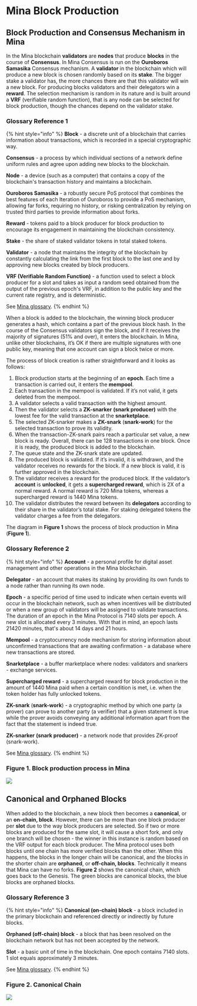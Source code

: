 # Mina Block Production

## Block Production and Consensus Mechanism in Mina <a href="#block-production-and-consensus-mechanism-in-mina" id="block-production-and-consensus-mechanism-in-mina"></a>

In the Mina blockchain **validators** are **nodes** that produce **blocks** in the course of **Consensus**. In Mina Consensus is run on the **Ouroboros Samasika** Consensus mechanism. A **validator** in the blockchain which will produce a new block is chosen randomly based on its **stake**. The bigger stake a validator has, the more chances there are that this validator will win a new block. For producing blocks validators and their delegators win a **reward**. The selection mechanism is random in its nature and is built around a **VRF** (verifiable random function), that is any node can be selected for block production, though the chances depend on the validator stake.

### Glossary Reference 1

{% hint style="info" %}
**Block** - a discrete unit of a blockchain that carries information about transactions, which is recorded in a special cryptographic way.

**Consensus** - a process by which individual sections of a network define uniform rules and agree upon adding new blocks to the blockchain.

**Node** - a device (such as a computer) that contains a copy of the blockchain's transaction history and maintains a blockchain.

**Ouroboros Samasika** - a robustly secure PoS protocol that combines the best features of each Iteration of Ouroboros to provide a PoS mechanism, allowing far forks, requiring no history, or risking centralization by relying on trusted third parties to provide information about forks.

**Reward** - tokens paid to a block producer for block production to encourage its engagement in maintaining the blockchain consistency.

**Stake** - the share of staked validator tokens in total staked tokens.

**Validator** - a node that maintains the integrity of the blockchain by constantly calculating the link from the first block to the last one and by approving new blocks created by block producers.

**VRF (Verifiable Random Function)** - a function used to select a block producer for a slot and takes as input a random seed obtained from the output of the previous epoch's VRF, in addition to the public key and the current rate registry, and is deterministic.

See [Mina glossary](mina-glossary.md).
{% endhint %}

When a block is added to the blockchain, the winning block producer generates a hash, which contains a part of the previous block hash. In the course of the Consensus validators sign the block, and if it receives the majority of signatures (51% and over), it enters the blockchain. In Mina, unlike other blockchains, it’s OK if there are multiple signatures with one public key, meaning that one account can sign a block twice or more.

The process of block creation is rather straightforward and it looks as follows:

1. Block production starts at the beginning of an **epoch**. Each time a transaction is carried out, it enters the **mempool**.
2. Each transaction in the mempool is validated. If it’s not valid, it gets deleted from the mempool.
3. A validator selects a valid transaction with the highest amount.
4. Then the validator selects a **ZK-snarker** **(snark producer)** with the lowest fee for the valid transaction at the **snarketplace**.
5. The selected ZK-snarker makes a **ZK-snark** (**snark-work**) for the selected transaction to prove its validity.
6. When the transaction-ZK-snark pairs reach a particular set value, a new block is ready. Overall, there can be 128 transactions in one block. Once it is ready, the produced block is added to the blockchain.
7. The queue state and the ZK-snark state are updated.
8. The produced block is validated. If it’s invalid, it is withdrawn, and the validator receives no rewards for the block. If a new block is valid, it is further approved in the blockchain.
9. The validator receives a reward for the produced block. If the validator’s **account** is **unlocked**, it gets a **supercharged reward**, which is 2X of a normal reward. A normal reward is 720 Mina tokens, whereas a supercharged reward is 1440 Mina tokens.
10. The validator distributes the reward between its **delegators** according to their share in the validator’s total stake. For staking delegated tokens the validator charges a fee from the delegators.

The diagram in **Figure 1** shows the process of block production in Mina (**Figure 1**).

### Glossary Reference 2

{% hint style="info" %}
**Account** - a personal profile for digital asset management and other operations in the Mina blockchain.

**Delegator** - an account that makes its staking by providing its own funds to a node rather than running its own node.

**Epoch** - a specific period of time used to indicate when certain events will occur in the blockchain network, such as when incentives will be distributed or when a new group of validators will be assigned to validate transactions. The duration of an epoch in the Mina Protocol is 7140 slots per epoch. A new slot is allocated every 3 minutes. With that in mind, an epoch lasts 21420 minutes, that's about 14 days and 21 hours.

**Mempool** - a cryptocurrency node mechanism for storing information about unconfirmed transactions that are awaiting confirmation - a database where new transactions are stored.

**Snarketplace** - a buffer marketplace where nodes: validators and snarkers - exchange services.

**Supercharged reward** - a supercharged reward for block production in the amount of 1440 Mina paid when a certain condition is met, i.e. when the token holder has fully unlocked tokens.

**ZK-snark** (**snark-work**) - a cryptographic method by which one party (a prover) can prove to another party (a verifier) that a given statement is true while the prover avoids conveying any additional information apart from the fact that the statement is indeed true.

**ZK-snarker** **(snark producer)** - a network node that provides ZK-proof (snark-work).

See [Mina glossary](mina-glossary.md).
{% endhint %}

### Figure 1. Block production process in Mina

![](<../../.gitbook/assets/Mina Block Production (1).png>)

## Canonical and Orphaned Blocks <a href="#canonical-and-orphaned-blocks" id="canonical-and-orphaned-blocks"></a>

When added to the blockchain, a new block then becomes a **canonical**, or an **on-chain, block**. However, there can be more than one block producer per **slot** due to the way block producers are selected. So if two or more blocks are produced for the same slot, it will cause a short fork, and only one branch will be chosen - the winner in this instance is random based on the VRF output for each block producer. The Mina protocol uses both blocks until one chain has more verified blocks than the other. When this happens, the blocks in the longer chain will be canonical, and the blocks in the shorter chain are **orphaned**, or **off-chain, blocks**. Technically it means that Mina can have no forks. **Figure 2** shows the canonical chain, which goes back to the Genesis. The green blocks are canonical blocks, the blue blocks are orphaned blocks.

### Glossary Reference 3

{% hint style="info" %}
**Canonical (on-chain) block** - a block included in the primary blockchain and referenced directly or indirectly by future blocks.

**Orphaned (off-chain) block** - a block that has been resolved on the blockchain network but has not been accepted by the network.

**Slot** - a basic unit of time in the blockchain. One epoch contains 7140 slots. 1 slot equals approximately 3 minutes.

See [Mina glossary](mina-glossary.md).
{% endhint %}

### Figure 2. Canonical Chain

![](<../../.gitbook/assets/Canonical Chain (1).png>)
